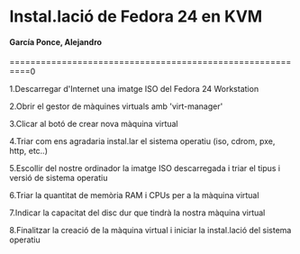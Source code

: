 # Instal.lació de Fedora 24 en KVM
#### García Ponce, Alejandro


==========================================================0


1.Descarregar d'Internet una imatge ISO del Fedora 24 Workstation

2.Obrir el gestor de màquines virtuals amb 'virt-manager'

3.Clicar al botó de crear nova màquina virtual

4.Triar com ens agradaria instal.lar el sistema operatiu (iso, cdrom, pxe, http, etc..)

5.Escollir del nostre ordinador la imatge ISO descarregada i triar el tipus i versió de sistema operatiu

6.Triar la quantitat de memòria RAM i CPUs per a la màquina virtual

7.Indicar la capacitat del disc dur que tindrà la nostra màquina virtual

8.Finalitzar la creació de la màquina virtual i iniciar la instal.lació del sistema operatiu
